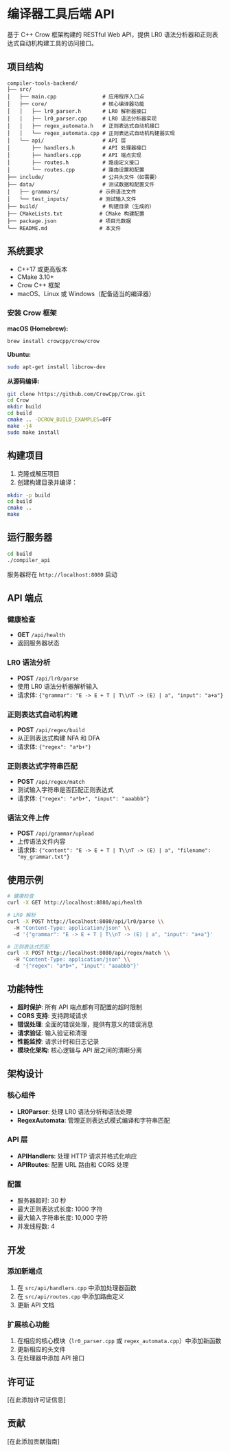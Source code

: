 # 编译器工具后端 API

基于 C++ Crow 框架构建的 RESTful Web API，提供 LR0 语法分析器和正则表达式自动机构建工具的访问接口。

## 项目结构

```
compiler-tools-backend/
├── src/
│   ├── main.cpp               # 应用程序入口点
│   ├── core/                  # 核心编译器功能
│   │   ├── lr0_parser.h       # LR0 解析器接口
│   │   ├── lr0_parser.cpp     # LR0 语法分析器实现
│   │   ├── regex_automata.h   # 正则表达式自动机接口
│   │   └── regex_automata.cpp # 正则表达式自动机构建器实现
│   └── api/                   # API 层
│       ├── handlers.h         # API 处理器接口
│       ├── handlers.cpp       # API 端点实现
│       ├── routes.h           # 路由定义接口
│       └── routes.cpp         # 路由设置和配置
├── include/                   # 公共头文件（如需要）
├── data/                      # 测试数据和配置文件
│   ├── grammars/             # 示例语法文件
│   └── test_inputs/          # 测试输入文件
├── build/                     # 构建目录（生成的）
├── CMakeLists.txt            # CMake 构建配置
├── package.json              # 项目元数据
└── README.md                 # 本文件
```

## 系统要求

- C++17 或更高版本
- CMake 3.10+
- Crow C++ 框架
- macOS、Linux 或 Windows（配备适当的编译器）

### 安装 Crow 框架

**macOS (Homebrew):**
```bash
brew install crowcpp/crow/crow
```

**Ubuntu:**
```bash
sudo apt-get install libcrow-dev
```

**从源码编译:**
```bash
git clone https://github.com/CrowCpp/Crow.git
cd Crow
mkdir build
cd build
cmake .. -DCROW_BUILD_EXAMPLES=OFF
make -j4
sudo make install
```

## 构建项目

1. 克隆或解压项目
2. 创建构建目录并编译：

```bash
mkdir -p build
cd build
cmake ..
make
```

## 运行服务器

```bash
cd build
./compiler_api
```

服务器将在 `http://localhost:8080` 启动

## API 端点

### 健康检查
- **GET** `/api/health`
- 返回服务器状态

### LR0 语法分析
- **POST** `/api/lr0/parse`
- 使用 LR0 语法分析器解析输入
- 请求体: `{"grammar": "E -> E + T | T\\nT -> (E) | a", "input": "a+a"}`

### 正则表达式自动机构建
- **POST** `/api/regex/build`
- 从正则表达式构建 NFA 和 DFA
- 请求体: `{"regex": "a*b+"}`

### 正则表达式字符串匹配
- **POST** `/api/regex/match`
- 测试输入字符串是否匹配正则表达式
- 请求体: `{"regex": "a*b+", "input": "aaabbb"}`

### 语法文件上传
- **POST** `/api/grammar/upload`
- 上传语法文件内容
- 请求体: `{"content": "E -> E + T | T\\nT -> (E) | a", "filename": "my_grammar.txt"}`

## 使用示例

```bash
# 健康检查
curl -X GET http://localhost:8080/api/health

# LR0 解析
curl -X POST http://localhost:8080/api/lr0/parse \\
  -H "Content-Type: application/json" \\
  -d '{"grammar": "E -> E + T | T\\nT -> (E) | a", "input": "a+a"}'

# 正则表达式匹配
curl -X POST http://localhost:8080/api/regex/match \\
  -H "Content-Type: application/json" \\
  -d '{"regex": "a*b+", "input": "aaabbb"}'
```

## 功能特性

- **超时保护**: 所有 API 端点都有可配置的超时限制
- **CORS 支持**: 支持跨域请求
- **错误处理**: 全面的错误处理，提供有意义的错误消息
- **请求验证**: 输入验证和清理
- **性能监控**: 请求计时和日志记录
- **模块化架构**: 核心逻辑与 API 层之间的清晰分离

## 架构设计

### 核心组件
- **LR0Parser**: 处理 LR0 语法分析和语法处理
- **RegexAutomata**: 管理正则表达式模式编译和字符串匹配

### API 层
- **APIHandlers**: 处理 HTTP 请求并格式化响应
- **APIRoutes**: 配置 URL 路由和 CORS 处理

### 配置
- 服务器超时: 30 秒
- 最大正则表达式长度: 1000 字符
- 最大输入字符串长度: 10,000 字符
- 并发线程数: 4

## 开发

### 添加新端点
1. 在 `src/api/handlers.cpp` 中添加处理器函数
2. 在 `src/api/routes.cpp` 中添加路由定义
3. 更新 API 文档

### 扩展核心功能
1. 在相应的核心模块（`lr0_parser.cpp` 或 `regex_automata.cpp`）中添加新函数
2. 更新相应的头文件
3. 在处理器中添加 API 接口

## 许可证

[在此添加许可证信息]

## 贡献

[在此添加贡献指南]

